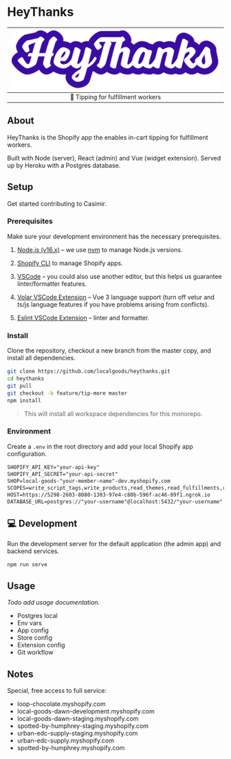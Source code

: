 # HeyThanks

| [![HeyThanks logo](theme-app-extension/assets/HeyThanks.svg)](theme-app-extension/assets/HeyThanks.svg) |
| :--: |
| 💜 Tipping for fulfillment workers |

## About

HeyThanks is the Shopify app the enables in-cart tipping for fulfillment workers. 

Built with Node (server), React (admin) and Vue (widget extension). Served up by Heroku with a Postgres database. 

## Setup

Get started contributing to Casimir.

### Prerequisites

Make sure your development environment has the necessary prerequisites.

1. [Node.js (v16.x)](https://nodejs.org/en/download/) – we use [nvm](https://github.com/nvm-sh/nvm) to manage Node.js versions.

2. [Shopify CLI](https://shopify.dev/apps/tools/cli) to manage Shopify apps.

3. [VSCode](https://code.visualstudio.com/) – you could also use another editor, but this helps us guarantee linter/formatter features.

4. [Volar VSCode Extension](https://marketplace.visualstudio.com/items?itemName=Vue.volar) – Vue 3 language support (turn off vetur and ts/js language features if you have problems arising from conflicts).

5. [Eslint VSCode Extension](https://marketplace.visualstudio.com/items?itemName=dbaeumer.vscode-eslint) – linter and formatter.

### Install

Clone the repository, checkout a new branch from the master copy, and install all dependencies.

```zsh
git clone https://github.com/localgoods/heythanks.git
cd heythanks
git pull
git checkout -b feature/tip-more master
npm install
```

> This will install all workspace dependencies for this monorepo.

### Environment

Create a `.env` in the root directory and add your local Shopify app configuration.

```
SHOPIFY_API_KEY="your-api-key"
SHOPIFY_API_SECRET="your-api-secret"
SHOP=local-goods-"your-member-name"-dev.myshopify.com
SCOPES=write_script_tags,write_products,read_themes,read_fulfillments,read_orders,read_products,read_customers
HOST=https://5298-2603-8080-1303-97e4-c80b-596f-ac46-89f1.ngrok.io
DATABASE_URL=postgres://"your-username"@localhost:5432/"your-username"
```

## 💻 Development

Run the development server for the default application (the admin app) and backend services.

```zsh
npm run serve
```

## Usage

*Todo add usage documentation.*
- Postgres local
- Env vars
- App config
- Store config
- Extension config
- Git workflow

## Notes

Special, free access to full service:
- loop-chocolate.myshopify.com
- local-goods-dawn-development.myshopify.com
- local-goods-dawn-staging.myshopify.com
- spotted-by-humphrey-staging.myshopify.com
- urban-edc-supply-staging.myshopify.com
- urban-edc-supply.myshopify.com
- spotted-by-humphrey.myshopify.com
